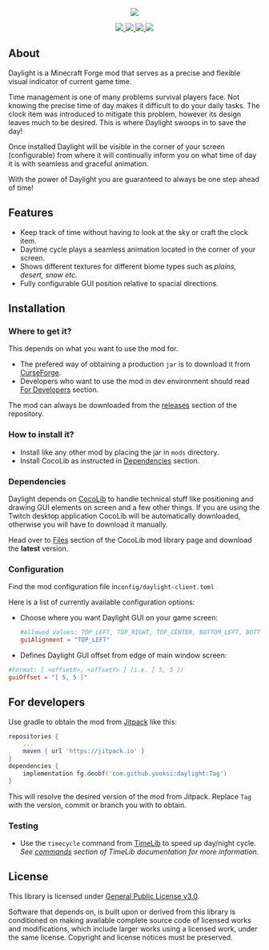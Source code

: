 <p align="center">
    <img src="assets/daylight_banner.gif"
</p>
<p align="center">
    <a href="https://jitpack.io/#yooksi/daylight">
        <img src="https://jitpack.io/v/yooksi/daylight.svg">
    </a>
    <a href="https://curse.nikky.moe/api/url/384362">
		<img src="https://curse.nikky.moe/api/img/384362?logo">
	</a>
    <a href="https://www.gnu.org/licenses/">
        <img src="https://img.shields.io/github/license/yooksi/daylight">
    </a>
    <a href="https://discord.gg/dKY9xW">
        <img src="https://img.shields.io/discord/710517912485494794">
    </a>
</p>

## About

Daylight is a Minecraft Forge mod that serves as a precise and flexible visual indicator of current game time. 

Time management is one of many problems survival players face. Not knowing the precise time of day makes it difficult to do your daily tasks. The clock item was introduced to mitigate this problem, however its design leaves much to be desired.  This is where Daylight swoops in to save the day! 

Once installed Daylight will be visible in the corner of your screen (configurable) from where it will continually inform you on what time of day it is with seamless and graceful animation.

With the power of Daylight you are guaranteed to always be one step ahead of time!


## Features

- Keep track of time without having to look at the sky or craft the clock item.
- Daytime cycle plays a seamless animation located in the corner of your screen.
- Shows different textures for different biome types such as *plains, desert, snow etc.*
- Fully configurable GUI position relative to spacial directions.

## Installation

### Where to get it?

This depends on what you want to use the mod for.

- The prefered way of obtaining a production `jar` is to download it from [CurseForge](https://www.curseforge.com/minecraft/mc-mods/daylight).
- Developers who want to use the mod in dev environment should read [For Developers](#for-developers) section.

The mod can always be downloaded from the [releases](https://github.com/yooksi/daylight/releases) section of the repository.

### How to install it?

- Install like any other mod by placing the jar in `mods` directory.
- Install CocoLib as instructed in [Dependencies](#dependencies) section. 

### Dependencies

Daylight depends on [CocoLib](https://www.curseforge.com/minecraft/mc-mods/cocolib) to handle technical stuff like positioning and drawing GUI elements on screen and a few other things. If you are using the Twitch desktop application CocoLib will be automatically downloaded, otherwise you will have to download it manually.

Head over to [Files](https://www.curseforge.com/minecraft/mc-mods/cocolib/files) section of the CocoLib mod library page and download the **latest** version.

### Configuration

Find the mod configuration file in`config/daylight-client.toml`

Here is a list of currently available configuration options:

- Choose where you want Daylight GUI on your game screen: 

  ```toml 
  #Allowed Values: TOP_LEFT, TOP_RIGHT, TOP_CENTER, BOTTOM_LEFT, BOTTOM_RIGHT
  guiAlignment = "TOP_LEFT"
  ```

-  Defines Daylight GUI offset from edge of main window screen:
  ```toml
  #Format: [ <offsetX>, <offsetY> ] (i.e. [ 5, 5 ])
  guiOffset = "[ 5, 5 ]"
  ```

## For developers

Use gradle to obtain the mod from [Jitpack](https://jitpack.io/#yooksi/daylight) like this:

```groovy
repositories {
	...
	maven { url 'https://jitpack.io' }
}
dependencies {
    implementation fg.deobf('com.github.yooksi:daylight:Tag')
}
```

This will resolve the desired version of the mod from Jitpack.
Replace `Tag` with the version, commit or branch you with to obtain.

### Testing

- Use the `timecycle` command from [TimeLib](https://github.com/yooksi/timelib) to speed up day/night cycle.
  *See [commands](https://github.com/yooksi/timelib#commands) section of TimeLib documentation for more information.*

## License

This library is licensed under [General Public License v3.0](https://www.gnu.org/licenses).

Software that depends on, is built upon or derived from this library  is conditioned on making available complete source code of licensed  works and modifications, which include larger works using a licensed   work, under the same license. Copyright and license notices must be  preserved.


